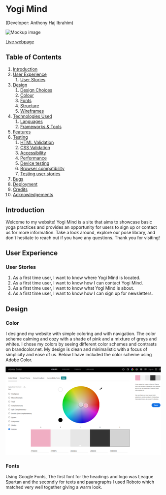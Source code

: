 # Yogi Mind

(Developer: Anthony Haj Ibrahim)

![Mockup image]()

[Live webpage](https://anthonyhaj.github.io/yogi-mind-MS1/)

## Table of Contents

1. [Introduction](#introduction)
2. [User Experience](#user-experience)
    1. [User Stories](#user-stories)
3. [Design](#design)
    1. [Design Choices](#design-choices)
    2. [Colour](#colours)
    3. [Fonts](#fonts)
    4. [Structure](#structure)
    5. [Wireframes](#wireframes)
4. [Technologies Used](#technologies-used)
    1. [Languages](#languages)
    2. [Frameworks & Tools](#frameworks-&-tools)
5. [Features](#features)
6. [Testing](#validation)
    1. [HTML Validation](#HTML-validation)
    2. [CSS Validation](#CSS-validation)
    3. [Accessibility](#accessibility)
    4. [Performance](#performance)
    5. [Device testing](#performing-tests-on-various-devices)
    6. [Browser compatibility](#browser-compatability)
    7. [Testing user stories](#testing-user-stories)
8. [Bugs](#Bugs)
9. [Deployment](#deployment)
10. [Credits](#credits)
11. [Acknowledgements](#acknowledgements)

## Introduction

Welcome to my website! Yogi Mind is a site that aims to showcase basic yoga practices and provides an opportunity for users to sign up or contact us for more information. Take a look around, explore our pose library, and don't hesitate to reach out if you have any questions. Thank you for visiting!

## User Experience

### User Stories
1. As a first time user, I want to know where Yogi Mind is located.
2. As a first time user, I want to know how I can contact Yogi Mind.
3. As a first time user, I want to know what Yogi Mind is about.
4. As a first time user, I want to know how I can sign up for newsletters.

## Design

### Color
I designed my website with simple coloring and with navigation. The color scheme calming and cozy with a shade of pink and a mixture of greys and whites. I chose my colors by seeing different color schemes and contrasts on brandcolor.net. My design is clean and minimalistic with a focus of simplicity and ease of us. Below I have included the color scheme using Adobe Color.

![Adobe color](docs/site-features/adobe-color.png)

### Fonts
Using Google Fonts, The first font for the headings and logo was League Spartan and the secondly for texts and paaragraphs I used Roboto which matched very well together giving a warm look.











